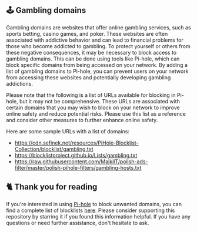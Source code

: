 ## 🕹️ Gambling domains
Gambling domains are websites that offer online gambling services, such as sports betting, casino games, and poker.
These websites are often associated with addictive behavior and can lead to financial problems for those who become addicted to gambling.
To protect yourself or others from these negative consequences, it may be necessary to block access to gambling domains.
This can be done using tools like Pi-hole, which can block specific domains from being accessed on your network.
By adding a list of gambling domains to Pi-hole, you can prevent users on your network from accessing these websites and potentially developing gambling addictions.

Please note that the following is a list of URLs available for blocking in Pi-hole, but it may not be comprehensive.
These URLs are associated with certain domains that you may wish to block on your network to improve online safety and reduce potential risks.
Please use this list as a reference and consider other measures to further enhance online safety.

Here are some sample URLs with a list of domains:
- https://cdn.sefinek.net/resources/PiHole-Blocklist-Collection/blocklist/gambling.txt
- https://blocklistproject.github.io/Lists/gambling.txt
- https://raw.githubusercontent.com/MajkiIT/polish-ads-filter/master/polish-pihole-filters/gambling-hosts.txt

## 🐈 Thank you for reading
If you're interested in using [Pi-hole](../What%20is%20Pi-hole.md) to block unwanted domains, you can find a complete list of blocklists [here](../../List.md).
Please consider supporting this repository by starring it if you found this information helpful.
If you have any questions or need further assistance, don't hesitate to ask.